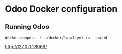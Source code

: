# Odoo Docker configuration

## Running Odoo

```shell
docker-compose -f ./docker/local.yml up --build
```
http://127.0.0.1:8069/

